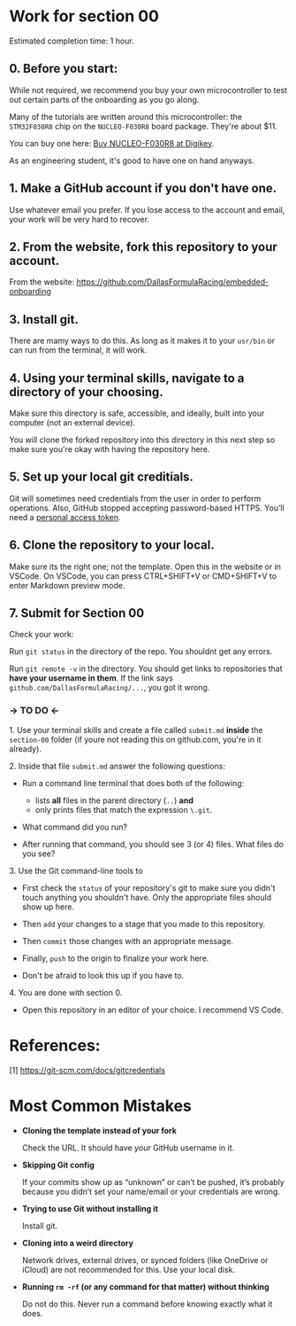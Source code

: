# Work for section 00

Estimated completion time: 1 hour.

## 0. Before you start:

While not required, we recommend you buy your own microcontroller to test out certain parts of the onboarding as you go along.

Many of the tutorials are written around this microcontroller: the `STM32F030R8` chip on the `NUCLEO-F030R8` board package. They're about $11.

You can buy one here: [Buy NUCLEO-F030R8 at Digikey](https://www.digikey.com/en/products/detail/stmicroelectronics/NUCLEO-F030R8/4695526).

As an engineering student, it's good to have one on hand anyways.

## 1. Make a GitHub account if you don't have one.

Use whatever email you prefer. If you lose access to the account and email, your work will be very hard to recover.

## 2. From the website, fork this repository to your account.

From the website: https://github.com/DallasFormulaRacing/embedded-onboarding

## 3. Install git.

There are mamy ways to do this. As long as it makes it to your `usr/bin` or can run from the terminal, it will work.

## 4. Using your terminal skills, navigate to a directory of your choosing.

Make sure this directory is safe, accessible, and ideally, built into your computer (not an external device).

You will clone the forked repository into this directory in this next step so make sure you're okay with having the repository here.

## 5. Set up your local git creditials.

Git will sometimes need credentials from the user in order to perform operations. Also, GitHub stopped accepting password-based HTTPS. You’ll need a [personal access token](https://github.com/settings/tokens).

## 6. Clone the repository to your local.

Make sure its the right one; not the template. Open this in the website or in VSCode. On VSCode, you can press CTRL+SHIFT+V or CMD+SHIFT+V to enter Markdown preview mode.

## 7. Submit for Section 00

Check your work:

Run `git status` in the directory of the repo. You shouldnt get any errors.

Run `git remote -v` in the directory. You should get links to repositories that **have your username in them**. If the link says `github.com/DallasFormulaRacing/...`, you got it wrong.

### -> TO DO <-

1\. Use your terminal skills and create a file called `submit.md` **inside** the `section-00` folder (if youre not reading this on github.com, you're in it already).

2\. Inside that file `submit.md` answer the following questions:

- Run a command line terminal that does both of the following:
  - lists **all** files in the parent directory (`..`) **and**
  - only prints files that match the expression `\.git`.
- What command did you run?

- After running that command, you should see 3 (or 4) files. What files do you see?

3\. Use the Git command-line tools to

- First check the `status` of your repository's git to make sure you didn't touch anything you shouldn't have. Only the appropriate files should show up here.

- Then `add` your changes to a stage that you made to this repository.

- Then `commit` those changes with an appropriate message.

- Finally, `push` to the origin to finalize your work here.

- Don't be afraid to look this up if you have to.

4\. You are done with section 0.

- Open this repository in an editor of your choice. I recommend VS Code.

# References:

[1] https://git-scm.com/docs/gitcredentials

# Most Common Mistakes

- **Cloning the template instead of your fork**

  Check the URL. It should have _your_ GitHub username in it.

- **Skipping Git config**

  If your commits show up as “unknown” or can’t be pushed, it’s probably because you didn’t set your name/email or your credentials are wrong.

- **Trying to use Git without installing it**

  Install git.

- **Cloning into a weird directory**

  Network drives, external drives, or synced folders (like OneDrive or iCloud) are not recommended for this. Use your local disk.

- **Running `rm -rf` (or any command for that matter) without thinking**

  Do not do this. Never run a command before knowing exactly what it does.
